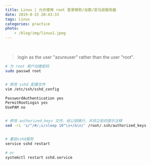```yaml
---
title: Linux | 允许使用 root 登录微软/谷歌/亚马逊服务器
date: 2019-8-15 20:43:33
tags: Linux
categories: practice
photo: 
    - /blog/img/linux1.jpeg
---
```


<br>
<!-- more -->

> login as the user "azureuser" rather than the user "root".

```bash
# 为 root 用户创建密码
sudo passwd root


# 修改 sshd 配置文件
vim /etc/ssh/sshd_config

PasswordAuthentication yes
PermitRootLogin yes
UsePAM no


# 修改 authorized_keys 文件，给公钥换行，并将之前的提示注释
sed -ri 's/^/#/;s/sleep 10"\s+/&\n/' /root/.ssh/authorized_keys


# 重启sshd服务
service sshd restart

# or
systemctl restart sshd.service 
```